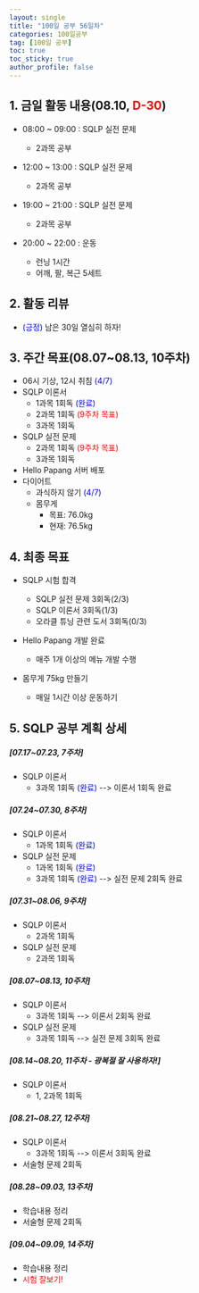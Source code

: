 ```yaml
---
layout: single
title: "100일 공부 56일차"
categories: 100일공부
tag: [100일 공부]
toc: true
toc_sticky: true
author_profile: false
---
```


## 1. 금일 활동 내용(08.10, <span style = "color:red">D-30</span>)

* 08:00 ~ 09:00 : SQLP 실전 문제
  * 2과목 공부
* 12:00 ~ 13:00 : SQLP 실전 문제
  * 2과목 공부

* 19:00 ~ 21:00 : SQLP 실전 문제
  * 2과목 공부


* 20:00 ~ 22:00 : 운동
  * 런닝 1시간
  * 어깨, 팔, 복근 5세트



## 2. 활동 리뷰

* <span style = "color:blue">(긍정)</span> 남은 30일 열심히 하자! 

  

##  3. 주간 목표(08.07~08.13, 10주차)

* 06시 기상, 12시 취침 <span style = "color:blue">(4/7)</span>
* SQLP 이론서
  * 1과목 1회독 <span style = "color:blue">(완료)</span>
  * 2과목 1회독 <span style = "color:red">(9주차 목표)</span>
  * 3과목 1회독
* SQLP 실전 문제
  * 2과목 1회독 <span style = "color:red">(9주차 목표)</span>
  * 3과목 1회독
* Hello Papang 서버 배포
* 다이어트
  * 과식하지 않기 <span style = "color:blue">(4/7)</span>
  * 몸무게
    * 목표: 76.0kg
    * 현재: 76.5kg



## 4. 최종 목표

* SQLP 시험 합격
  * SQLP 실전 문제 3회독(2/3)
  * SQLP 이론서 3회독(1/3)
  * 오라클 튜닝 관련 도서 3회독(0/3)
* Hello Papang 개발 완료
  * 매주 1개 이상의 메뉴 개발 수행

* 몸무게 75kg 만들기
  * 매일 1시간 이상 운동하기



## 5. SQLP 공부 계획 상세

##### [07.17~07.23, 7주차]

* SQLP 이론서 
  * 3과목 1회독 <span style = "color:blue">(완료)</span> --> 이론서 1회독 완료

##### [07.24~07.30, 8주차]

* SQLP 이론서
  * 1과목 1회독 <span style = "color:blue">(완료)</span>
* SQLP 실전 문제
  * 1과목 1회독 <span style = "color:blue">(완료)</span>
  * 3과목 1회독 <span style = "color:blue">(완료)</span>  --> 실전 문제 2회독 완료

##### [07.31~08.06, 9주차]

* SQLP 이론서 
  * 2과목 1회독
* SQLP 실전 문제
  * 2과목 1회독

##### [08.07~08.13, 10주차]

* SQLP 이론서 
  * 3과목 1회독 --> 이론서 2회독 완료
* SQLP 실전 문제
  * 3과목 1회독 --> 실전 문제 3회독 완료

##### [08.14~08.20, 11주차 - 광복절 잘 사용하자!]

* SQLP 이론서 
  * 1, 2과목 1회독

##### [08.21~08.27, 12주차]

* SQLP 이론서 
  * 3과목 1회독 --> 이론서 3회독 완료
* 서술형 문제 2회독

##### [08.28~09.03, 13주차]

* 학습내용 정리
* 서술형 문제 2회독

##### [09.04~09.09, 14주차]

* 학습내용 정리
* <span style = "color:red">시험 잘보기!</span>
